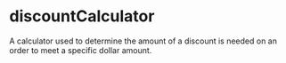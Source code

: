 # discountCalculator
A calculator used to determine the amount of a discount is needed on an order to meet a specific dollar amount.
